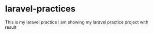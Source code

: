 # laravel-practices
This is my laravel practice
i am showing my laravel practice project with result
